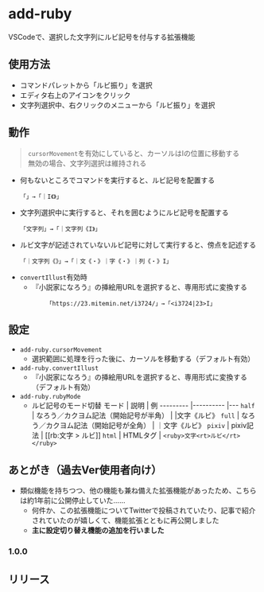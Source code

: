 # add-ruby

VSCodeで、選択した文字列にルビ記号を付与する拡張機能

## 使用方法

- コマンドパレットから「ルビ振り」を選択
- エディタ右上のアイコンをクリック
- 文字列選択中、右クリックのメニューから「ルビ振り」を選択

## 動作
> `cursorMovement`を有効にしていると、カーソルはIの位置に移動する  
> 無効の場合、文字列選択は維持される
- 何もないところでコマンドを実行すると、ルビ記号を配置する
    ```
    「」→「｜I《》」
    ```
- 文字列選択中に実行すると、それを囲むようにルビ記号を配置する
    ```
    「文字列」→「｜文字列《I》」
    ```
- ルビ文字が記述されていないルビ記号に対して実行すると、傍点を記述する
    ```
    「｜文字列《》」→「｜文《・》｜字《・》｜列《・》I」
    ```
- `convertIllust`有効時
    - 『小説家になろう』の挿絵用URLを選択すると、専用形式に変換する
        ```
            「https://23.mitemin.net/i3724/」→「<i3724|23>I」
        ```

## 設定

- `add-ruby.cursorMovement`
    - 選択範囲に処理を行った後に、カーソルを移動する（デフォルト有効）
- `add-ruby.convertIllust`
    - 『小説家になろう』の挿絵用URLを選択すると、専用形式に変換する（デフォルト有効）
- `add-ruby.rubyMode`
    - ルビ記号のモード切替
        モード    | 説明 | 例
        ---------   |---------- |---
        `half`      | なろう／カクヨム記法（開始記号が半角）        | \|文字《ルビ》
        `full`      | なろう／カクヨム記法（開始記号が全角）      | ｜文字《ルビ》
        `pixiv`     | pixiv記法       | [[rb:文字 > ルビ]]
        `html`      | HTMLタグ          | `<ruby>文字<rt>ルビ</rt></ruby>`

## あとがき（過去Ver使用者向け）
- 類似機能を持ちつつ、他の機能も兼ね備えた拡張機能があったため、こちらは約1年前に公開停止していた……
    - 何件か、この拡張機能についてTwitterで投稿されていたり、記事で紹介されていたのが嬉しくて、機能拡張とともに再公開しました
    - **主に設定切り替え機能の追加を行いました**

### 1.0.0

リリース
---
